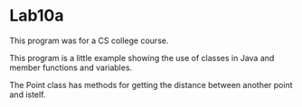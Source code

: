 # Lab10a
This program was for a CS college course.

This program is a little example showing the use of classes in Java and member functions and variables.

The Point class has methods for getting the distance between another point and istelf.
